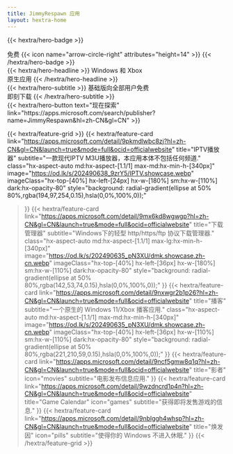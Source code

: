 ```yaml
---
title: JimmyRespawn 应用
layout: hextra-home
---
```


{{< hextra/hero-badge >}}
  <div class="hx-w-2 hx-h-2 hx-rounded-full hx-bg-primary-400"></div>
  <span>免费</span>
  {{< icon name="arrow-circle-right" attributes="height=14" >}}
{{< /hextra/hero-badge >}}

<div class="hx-mt-6 hx-mb-6">
{{< hextra/hero-headline >}}
  Windows 和 Xbox&nbsp;<br class="sm:hx-block hx-hidden" />原生应用
{{< /hextra/hero-headline >}}
</div>

<div class="hx-mb-12">
{{< hextra/hero-subtitle >}}
  基础版向全部用户免费&nbsp;<br class="sm:hx-block hx-hidden" />即刻下载
{{< /hextra/hero-subtitle >}}
</div>

<div class="hx-mb-6">
{{< hextra/hero-button text="现在探索" link="https://apps.microsoft.com/search/publisher?name=JimmyRespawn&hl=zh-CN&gl=CN" >}}
</div>

<div class="hx-mt-6"></div>

{{< hextra/feature-grid >}}
  {{< hextra/feature-card  link="https://apps.microsoft.com/detail/9pkmdlwbc8zj?hl=zh-CN&gl=CN&launch=true&mode=full&ocid=officialwebsite"
    title="IPTV播放器"
    subtitle="一款现代IPTV M3U播放器，本应用本体不包括任何频道."
    class="hx-aspect-auto md:hx-aspect-[1.1/1] max-md:hx-min-h-[340px]"
    image="https://od.lk/s/202490638_9zrY5/IPTV.showcase.webp"
    imageClass="hx-top-[40%] hx-left-[24px] hx-w-[180%] sm:hx-w-[110%] dark:hx-opacity-80"
    style="background: radial-gradient(ellipse at 50% 80%,rgba(194,97,254,0.15),hsla(0,0%,100%,0));"
  >}}
  {{< hextra/feature-card  link="https://apps.microsoft.com/detail/9mx6kd8wgwgp?hl=zh-CN&gl=CN&launch=true&mode=full&ocid=officialwebsite"
    title="下载管理器"
    subtitle="Windows下的轻型 http/https/ftp 协议下载管理器."
    class="hx-aspect-auto md:hx-aspect-[1.1/1] max-lg:hx-min-h-[340px]"
    image="https://od.lk/s/202490635_pN3XU/dmk.showcase.zh-cn.webp"
    imageClass="hx-top-[40%] hx-left-[36px] hx-w-[180%] sm:hx-w-[110%] dark:hx-opacity-80"
    style="background: radial-gradient(ellipse at 50% 80%,rgba(142,53,74,0.15),hsla(0,0%,100%,0));"
  >}}
  {{< hextra/feature-card  link="https://apps.microsoft.com/detail/9nxwgr2b1p26?hl=zh-CN&gl=CN&launch=true&mode=full&ocid=officialwebsite"
    title="播客"
    subtitle="一个原生的 Windows 11/Xbox 播客应用."
    class="hx-aspect-auto md:hx-aspect-[1.1/1] max-md:hx-min-h-[340px]"
    image="https://od.lk/s/202490635_pN3XU/dmk.showcase.zh-cn.webp"
    imageClass="hx-top-[40%] hx-left-[36px] hx-w-[110%] sm:hx-w-[110%] dark:hx-opacity-80"
    style="background: radial-gradient(ellipse at 50% 80%,rgba(221,210,59,0.15),hsla(0,0%,100%,0));"
  >}}
  {{< hextra/feature-card  link="https://apps.microsoft.com/detail/9ncf5gmw8q1q?hl=zh-CN&gl=CN&launch=true&mode=full&ocid=officialwebsite"
    title="影者"
    icon="movies"
    subtitle="电影发布信息应用."
  >}}
    {{< hextra/feature-card  link="https://apps.microsoft.com/detail/9wzdncrd1p4n?hl=zh-CN&gl=CN&launch=true&mode=full&ocid=officialwebsite"
    title="Game Calendar"
    icon="games"
    subtitle="获得即将发售游戏的信息."
  >}}
    {{< hextra/feature-card  link="https://apps.microsoft.com/detail/9nblggh4whsp?hl=zh-CN&gl=CN&launch=true&mode=full&ocid=officialwebsite"
    title="焕发因"
    icon="pills"
    subtitle="使得你的 Windows 不进入休眠."
  >}}
{{< /hextra/feature-grid >}}
